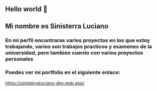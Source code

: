 ## Hello world 👋


## Mi nombre es Sinisterra Luciano

### En mi perfil encontraras varios proyectos en los que estoy trabajando, varios son trabajos practicos y examenes de la universidad, pero tambien cuento con varios proyectos personales

### Puedes ver mi portfolio en el siguiente enlace:
https://sinisterraluciano-dev.web.app/




